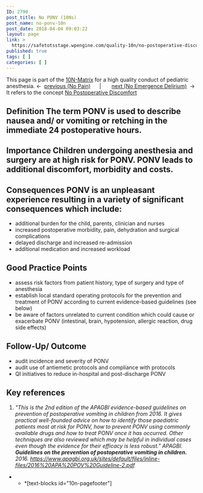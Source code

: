 ```yaml
---
ID: 2790
post_title: No PONV (10Ns)
post_name: no-ponv-10n
post_date: 2018-04-04 09:03:22
layout: page
link: >
  https://safetotsstage.wpengine.com/quality-10n/no-postoperative-discomfort-10n/no-ponv-10n/
published: true
tags: [ ]
categories: [ ]
---
```

This page is part of the [10N-Matrix][1] for a high quality conduct of pediatric anesthesia. ←  [previous (No Pain)][2]      |       [next (No Emergence Delirium)][3]  → It refers to the concept [No Postoperative Discomfort][4] 
## **Definition** The term PONV is used to describe nausea and/ or vomiting or retching in the immediate 24 postoperative hours. 

## **Importance** Children undergoing anesthesia and surgery are at high risk for PONV. PONV leads to additional discomfort, morbidity and costs. 

## **Consequences** PONV is an unpleasant experience resulting in a variety of significant consequences which include: 

*   additional burden for the child, parents, clinician and nurses
*   increased postoperative morbidity, pain, dehydration and surgical complications
*   delayed discharge and increased re-admission
*   additional medication and increased workload

## **Good Practice Points**

*   assess risk factors from patient history, type of surgery and type of anesthesia
*   establish local standard operating protocols for the prevention and treatment of PONV according to current evidence-based guidelines (see below)
*   be aware of factors unrelated to current condition which could cause or exacerbate PONV (intestinal, brain, hypotension, allergic reaction, drug side effects)

## **Follow-Up/ Outcome**

*   audit incidence and severity of PONV
*   audit use of antiemetic protocols and compliance with protocols
*   QI initiatives to reduce in-hospital and post-discharge PONV

## **Key references**

1.  *"This is the 2nd edition of the APAGBI evidence-based guidelines on prevention of postoperative vomiting in children from 2016. It gives practical well-founded advice on how to identify those paediatric patients most at risk for PONV, how to prevent PONV using commonly available drugs and how to treat PONV once it has occurred. Other techniques are also reviewed which may be helpful in individual cases even though the evidence for their efficacy is less robust." *APAGBI. **Guidelines on the prevention of postoperative vomiting in children.** 2016.* <https://www.apagbi.org.uk/sites/default/files/inline-files/2016%20APA%20POV%20Guideline-2.pdf>*

* * *[text-blocks id="10n-pagefooter"]

 [1]: /quality-10n/
 [2]: /quality-10n/no-postoperative-discomfort-10n/no-pain-10n/
 [3]: /quality-10n/no-postoperative-discomfort-10n/no-emergence-delirium-10n/
 [4]: /10-n-quality/no-postoperative-discomfort-10n/